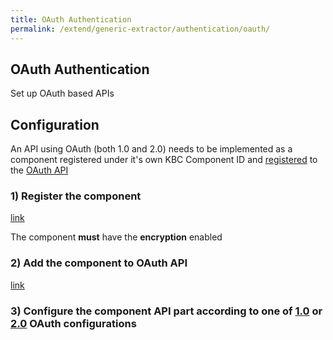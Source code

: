 ```yaml
---
title: OAuth Authentication
permalink: /extend/generic-extractor/authentication/oauth/
---
```


## OAuth Authentication
Set up OAuth based APIs

## Configuration
An API using OAuth (both 1.0 and 2.0) needs to be implemented as a component registered under it's own KBC Component ID and [registered](http://docs.oauthv2.apiary.io/#reference/manage/addlist-supported-api/add-new-component) to the [OAuth API](http://docs.oauthv2.apiary.io/)

### 1) Register the component
[link](/extend/registration/)

The component **must** have the **encryption** enabled

### 2) Add the component to OAuth API
[link](http://docs.oauthv2.apiary.io/#reference/manage/addlist-supported-api/add-new-component)

### 3) Configure the component API part according to one of [1.0](/extend/generic-extractor/authentication/oauth/10/) or [2.0](/extend/generic-extractor/authentication/oauth/20/) OAuth configurations

